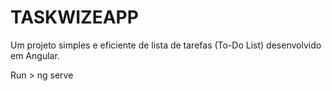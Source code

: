 # TASKWIZEAPP

Um projeto simples e eficiente de lista de tarefas (To-Do List) desenvolvido em Angular.

Run >  ng serve

